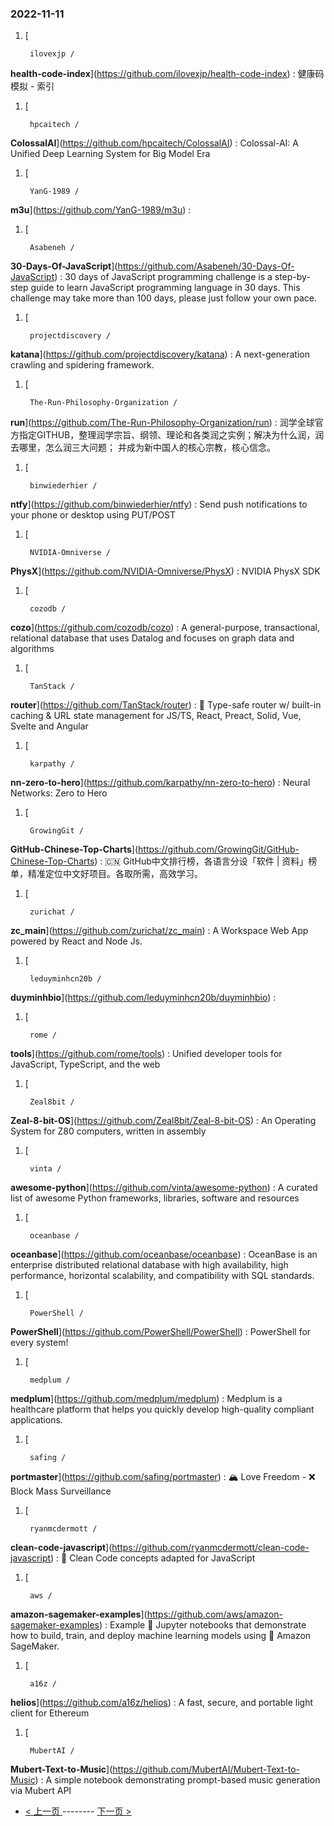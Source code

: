 ### 2022-11-11 
1. [
    

        ilovexjp /
**health-code-index**](https://github.com/ilovexjp/health-code-index) : 健康码模拟 - 索引
1. [
    

        hpcaitech /
**ColossalAI**](https://github.com/hpcaitech/ColossalAI) : Colossal-AI: A Unified Deep Learning System for Big Model Era
1. [
    

        YanG-1989 /
**m3u**](https://github.com/YanG-1989/m3u) : 
1. [
    

        Asabeneh /
**30-Days-Of-JavaScript**](https://github.com/Asabeneh/30-Days-Of-JavaScript) : 30 days of JavaScript programming challenge is a step-by-step guide to learn JavaScript programming language in 30 days. This challenge may take more than 100 days, please just follow your own pace.
1. [
    

        projectdiscovery /
**katana**](https://github.com/projectdiscovery/katana) : A next-generation crawling and spidering framework.
1. [
    

        The-Run-Philosophy-Organization /
**run**](https://github.com/The-Run-Philosophy-Organization/run) : 润学全球官方指定GITHUB，整理润学宗旨、纲领、理论和各类润之实例；解决为什么润，润去哪里，怎么润三大问题； 并成为新中国人的核心宗教，核心信念。
1. [
    

        binwiederhier /
**ntfy**](https://github.com/binwiederhier/ntfy) : Send push notifications to your phone or desktop using PUT/POST
1. [
    

        NVIDIA-Omniverse /
**PhysX**](https://github.com/NVIDIA-Omniverse/PhysX) : NVIDIA PhysX SDK
1. [
    

        cozodb /
**cozo**](https://github.com/cozodb/cozo) : A general-purpose, transactional, relational database that uses Datalog and focuses on graph data and algorithms
1. [
    

        TanStack /
**router**](https://github.com/TanStack/router) : 🤖 Type-safe router w/ built-in caching & URL state management for JS/TS, React, Preact, Solid, Vue, Svelte and Angular
1. [
    

        karpathy /
**nn-zero-to-hero**](https://github.com/karpathy/nn-zero-to-hero) : Neural Networks: Zero to Hero
1. [
    

        GrowingGit /
**GitHub-Chinese-Top-Charts**](https://github.com/GrowingGit/GitHub-Chinese-Top-Charts) : 🇨🇳 GitHub中文排行榜，各语言分设「软件 | 资料」榜单，精准定位中文好项目。各取所需，高效学习。
1. [
    

        zurichat /
**zc_main**](https://github.com/zurichat/zc_main) : A Workspace Web App powered by React and Node Js.
1. [
    

        leduyminhcn20b /
**duyminhbio**](https://github.com/leduyminhcn20b/duyminhbio) : 
1. [
    

        rome /
**tools**](https://github.com/rome/tools) : Unified developer tools for JavaScript, TypeScript, and the web
1. [
    

        Zeal8bit /
**Zeal-8-bit-OS**](https://github.com/Zeal8bit/Zeal-8-bit-OS) : An Operating System for Z80 computers, written in assembly
1. [
    

        vinta /
**awesome-python**](https://github.com/vinta/awesome-python) : A curated list of awesome Python frameworks, libraries, software and resources
1. [
    

        oceanbase /
**oceanbase**](https://github.com/oceanbase/oceanbase) : OceanBase is an enterprise distributed relational database with high availability, high performance, horizontal scalability, and compatibility with SQL standards.
1. [
    

        PowerShell /
**PowerShell**](https://github.com/PowerShell/PowerShell) : PowerShell for every system!
1. [
    

        medplum /
**medplum**](https://github.com/medplum/medplum) : Medplum is a healthcare platform that helps you quickly develop high-quality compliant applications.
1. [
    

        safing /
**portmaster**](https://github.com/safing/portmaster) : 🏔 Love Freedom - ❌ Block Mass Surveillance
1. [
    

        ryanmcdermott /
**clean-code-javascript**](https://github.com/ryanmcdermott/clean-code-javascript) : 🛁 Clean Code concepts adapted for JavaScript
1. [
    

        aws /
**amazon-sagemaker-examples**](https://github.com/aws/amazon-sagemaker-examples) : Example 📓 Jupyter notebooks that demonstrate how to build, train, and deploy machine learning models using 🧠 Amazon SageMaker.
1. [
    

        a16z /
**helios**](https://github.com/a16z/helios) : A fast, secure, and portable light client for Ethereum
1. [
    

        MubertAI /
**Mubert-Text-to-Music**](https://github.com/MubertAI/Mubert-Text-to-Music) : A simple notebook demonstrating prompt-based music generation via Mubert API 

- [ < 上一页 ](https://github.com/able8/github-trending-daily-record/blob/master/2022-11-10.md) -------- [ 下一页 > ](https://github.com/able8/github-trending-daily-record/blob/master/2022-11-12.md)
